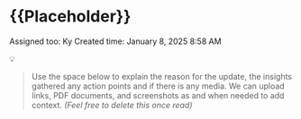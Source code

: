 # {{Placeholder}}

Assigned too: Ky 
Created time: January 8, 2025 8:58 AM

<aside>
💡

> Use the space below to explain the reason for the update, the insights gathered any action points and if there is any media. We can upload links, PDF documents, and screenshots as and when needed to add context. *(Feel free to delete this once read)*
> 
</aside>